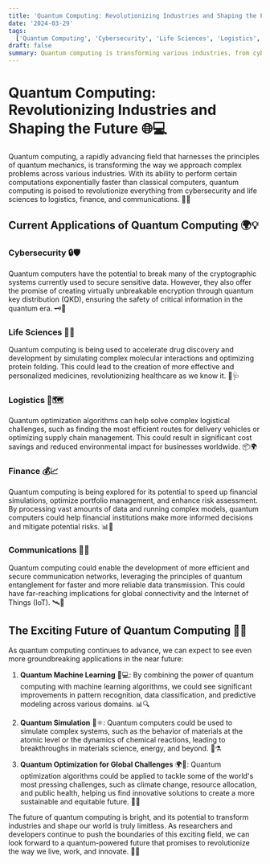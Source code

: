 ```yaml
---
title: 'Quantum Computing: Revolutionizing Industries and Shaping the Future 🌐💻'
date: '2024-03-29'
tags:
  ['Quantum Computing', 'Cybersecurity', 'Life Sciences', 'Logistics', 'Finance', 'Communications']
draft: false
summary: Quantum computing is transforming various industries, from cybersecurity and life sciences to logistics, finance, and communications. Discover how this cutting-edge technology is being used today and explore the exciting possibilities it holds for the near future.
---
```


# Quantum Computing: Revolutionizing Industries and Shaping the Future 🌐💻

Quantum computing, a rapidly advancing field that harnesses the principles of quantum mechanics, is transforming the way we approach complex problems across various industries. With its ability to perform certain computations exponentially faster than classical computers, quantum computing is poised to revolutionize everything from cybersecurity and life sciences to logistics, finance, and communications. 🚀🔐

## Current Applications of Quantum Computing 🌍💡

### Cybersecurity 🔒🛡️

Quantum computers have the potential to break many of the cryptographic systems currently used to secure sensitive data. However, they also offer the promise of creating virtually unbreakable encryption through quantum key distribution (QKD), ensuring the safety of critical information in the quantum era. 🗝️💪

### Life Sciences 🧬💊

Quantum computing is being used to accelerate drug discovery and development by simulating complex molecular interactions and optimizing protein folding. This could lead to the creation of more effective and personalized medicines, revolutionizing healthcare as we know it. 💉🩺

### Logistics 🚚🗺️

Quantum optimization algorithms can help solve complex logistical challenges, such as finding the most efficient routes for delivery vehicles or optimizing supply chain management. This could result in significant cost savings and reduced environmental impact for businesses worldwide. 📦🌍

### Finance 💰📈

Quantum computing is being explored for its potential to speed up financial simulations, optimize portfolio management, and enhance risk assessment. By processing vast amounts of data and running complex models, quantum computers could help financial institutions make more informed decisions and mitigate potential risks. 📊💸

### Communications 📡🌐

Quantum computing could enable the development of more efficient and secure communication networks, leveraging the principles of quantum entanglement for faster and more reliable data transmission. This could have far-reaching implications for global connectivity and the Internet of Things (IoT). 🛰️📶

## The Exciting Future of Quantum Computing 🔮✨

As quantum computing continues to advance, we can expect to see even more groundbreaking applications in the near future:

1. **Quantum Machine Learning** 🧠💻: By combining the power of quantum computing with machine learning algorithms, we could see significant improvements in pattern recognition, data classification, and predictive modeling across various domains. 📊🔍

2. **Quantum Simulation** 🌌⚛️: Quantum computers could be used to simulate complex systems, such as the behavior of materials at the atomic level or the dynamics of chemical reactions, leading to breakthroughs in materials science, energy, and beyond. 🔬⚗️

3. **Quantum Optimization for Global Challenges** 🌍🤝: Quantum optimization algorithms could be applied to tackle some of the world's most pressing challenges, such as climate change, resource allocation, and public health, helping us find innovative solutions to create a more sustainable and equitable future. 🌿🌐

The future of quantum computing is bright, and its potential to transform industries and shape our world is truly limitless. As researchers and developers continue to push the boundaries of this exciting field, we can look forward to a quantum-powered future that promises to revolutionize the way we live, work, and innovate. 🚀🌈
